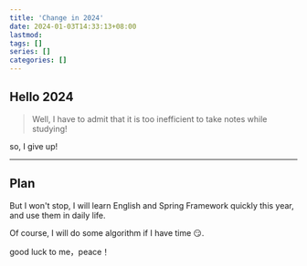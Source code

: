```yaml
---
title: 'Change in 2024'
date: 2024-01-03T14:33:13+08:00
lastmod:
tags: []
series: []
categories: []
---
```


## Hello 2024

> Well, I have to admit that it is too inefficient to take notes while studying!

so, I give up!

---

## Plan

But I won't stop, I will learn English and Spring Framework quickly this year, and use them in daily life.

Of course, I will do some algorithm if I have time 😏.

good luck to me，peace！
